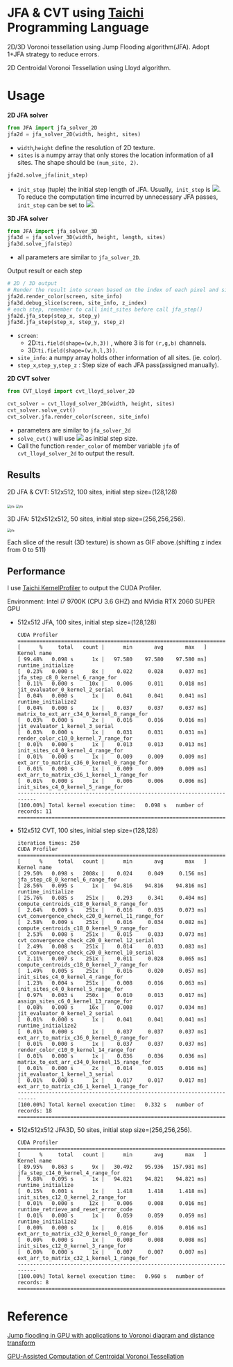 # JFA & CVT using [Taichi](https://github.com/taichi-dev/taichi) Programming Language

2D/3D Voronoi tessellation using Jump Flooding algorithm(JFA). Adopt 1+JFA strategy to reduce errors.

2D Centroidal Voronoi Tessellation using Lloyd algorithm.

# Usage

**2D JFA solver**

```python
from JFA import jfa_solver_2D
jfa2d = jfa_solver_2D(width, height, sites)
```

* ```width```,```height``` define the resolution of 2D texture.
* ```sites``` is a numpy array that only stores the location information of all sites. The shape should be ```(num_site, 2)```.

```python
jfa2d.solve_jfa(init_step)
```

* ```init_step``` (tuple) the initial step length of JFA. Usually,``` init_step``` is ![](http://latex.codecogs.com/gif.latex?(\frac{width}{2},\frac{height}{2})). To reduce the computation time incurred by unnecessary JFA passes, ```init_step``` can be set to  ![](http://latex.codecogs.com/gif.latex?\dpi{100}(2^{\lceil\log{width}\rceil},2^{\lceil\log{height}\rceil})).

**3D JFA solver**

```python
from JFA import jfa_solver_3D
jfa3d = jfa_solver_3D(width, height, length, sites)
jfa3d.solve_jfa(step)
```

* all parameters are similar to ```jfa_solver_2D```. 

Output result or each step

```python
# 2D / 3D output
# Render the result into screen based on the index of each pixel and site_info
jfa2d.render_color(screen, site_info)
jfa3d.debug_slice(screen, site_info, z_index)
# each step, remember to call init_sites before call jfa_step()
jfa2d.jfa_step(step_x, step_y)
jfa3d.jfa_step(step_x, step_y, step_z)
```

* ```screen```: 
  * 2D:```ti.field(shape=(w,h,3))``` , where 3 is for ```(r,g,b)``` channels. 
  * 3D:```ti.field(shape=(w,h,l,3))```.
* ```site_info```: a numpy array holds other information of all sites. (ie. color).
* ```step_x```,```step_y```,```step_z``` : Step size of each JFA pass(assigned manually).

**2D CVT solver**

```python
from CVT_Lloyd import cvt_lloyd_solver_2D

cvt_solver = cvt_lloyd_solver_2D(width, height, sites)
cvt_solver.solve_cvt()
cvt_solver.jfa.render_color(screen, site_info)
```

* parameters are similar to ```jfa_solver_2d```
* ```solve_cvt()``` will use ![](http://latex.codecogs.com/gif.latex?\dpi{100}(2^{\lceil\log{width}\rceil},2^{\lceil\log{height}\rceil})) as initial step size.
* Call the function ```render_color``` of member variable ```jfa``` of ```cvt_lloyd_solver_2d```  to output the result.

## Results

2D JFA & CVT: 512x512, 100 sites, initial step size=(128,128)

<img src="./outputs/jfa_output.png" alt="jfa" style="zoom:50%;" />

<img src="./outputs/cvt_output.png" alt="jfa" style="zoom:50%;" />

3D JFA: 512x512x512, 50 sites, initial step size=(256,256,256).

<img src="./outputs/video.gif" alt="jfa" style="zoom:50%;" />

Each slice of the result (3D texture) is shown as GIF above.(shifting z index from 0 to 511)

## Performance

I use [Taichi KernelProfiler](https://taichi.readthedocs.io/en/stable/profiler.html) to output the CUDA Profiler.

Environment: Intel i7 9700K (CPU 3.6 GHZ) and NVidia RTX 2060 SUPER GPU

* 512x512 JFA, 100 sites, initial step size=(128,128)

  ```
  CUDA Profiler
  =========================================================================
  [      %     total   count |      min       avg       max   ] Kernel name
  [ 99.48%   0.098 s      1x |   97.580    97.580    97.580 ms] runtime_initialize
  [  0.23%   0.000 s      8x |    0.022     0.028     0.037 ms] jfa_step_c8_0_kernel_6_range_for
  [  0.11%   0.000 s     10x |    0.006     0.011     0.018 ms] jit_evaluator_0_kernel_2_serial
  [  0.04%   0.000 s      1x |    0.041     0.041     0.041 ms] runtime_initialize2
  [  0.04%   0.000 s      1x |    0.037     0.037     0.037 ms] matrix_to_ext_arr_c34_0_kernel_8_range_for
  [  0.03%   0.000 s      2x |    0.016     0.016     0.016 ms] jit_evaluator_1_kernel_3_serial
  [  0.03%   0.000 s      1x |    0.031     0.031     0.031 ms] render_color_c10_0_kernel_7_range_for
  [  0.01%   0.000 s      1x |    0.013     0.013     0.013 ms] init_sites_c4_0_kernel_4_range_for
  [  0.01%   0.000 s      1x |    0.009     0.009     0.009 ms] ext_arr_to_matrix_c36_0_kernel_0_range_for
  [  0.01%   0.000 s      1x |    0.009     0.009     0.009 ms] ext_arr_to_matrix_c36_1_kernel_1_range_for
  [  0.01%   0.000 s      1x |    0.006     0.006     0.006 ms] init_sites_c4_0_kernel_5_range_for
  -------------------------------------------------------------------------
  [100.00%] Total kernel execution time:   0.098 s   number of records: 11
  =========================================================================
  ```

* 512x512 CVT, 100 sites, initial step size=(128,128)

  ```
  iteration times: 250
  CUDA Profiler
  =========================================================================
  [      %     total   count |      min       avg       max   ] Kernel name
  [ 29.50%   0.098 s   2008x |    0.024     0.049     0.156 ms] jfa_step_c8_0_kernel_6_range_for
  [ 28.56%   0.095 s      1x |   94.816    94.816    94.816 ms] runtime_initialize
  [ 25.76%   0.085 s    251x |    0.293     0.341     0.404 ms] compute_centroids_c18_0_kernel_8_range_for
  [  2.64%   0.009 s    251x |    0.016     0.035     0.073 ms] cvt_convergence_check_c20_0_kernel_11_range_for
  [  2.58%   0.009 s    251x |    0.016     0.034     0.082 ms] compute_centroids_c18_0_kernel_9_range_for
  [  2.53%   0.008 s    251x |    0.015     0.033     0.073 ms] cvt_convergence_check_c20_0_kernel_12_serial
  [  2.49%   0.008 s    251x |    0.014     0.033     0.083 ms] cvt_convergence_check_c20_0_kernel_10_serial
  [  2.11%   0.007 s    251x |    0.011     0.028     0.065 ms] compute_centroids_c18_0_kernel_7_range_for
  [  1.49%   0.005 s    251x |    0.016     0.020     0.057 ms] init_sites_c4_0_kernel_4_range_for
  [  1.23%   0.004 s    251x |    0.008     0.016     0.063 ms] init_sites_c4_0_kernel_5_range_for
  [  0.97%   0.003 s    250x |    0.010     0.013     0.017 ms] assign_sites_c6_0_kernel_13_range_for
  [  0.08%   0.000 s     16x |    0.008     0.017     0.034 ms] jit_evaluator_0_kernel_2_serial
  [  0.01%   0.000 s      1x |    0.041     0.041     0.041 ms] runtime_initialize2
  [  0.01%   0.000 s      1x |    0.037     0.037     0.037 ms] ext_arr_to_matrix_c36_0_kernel_0_range_for
  [  0.01%   0.000 s      1x |    0.037     0.037     0.037 ms] render_color_c10_0_kernel_14_range_for
  [  0.01%   0.000 s      1x |    0.036     0.036     0.036 ms] matrix_to_ext_arr_c34_0_kernel_15_range_for
  [  0.01%   0.000 s      2x |    0.014     0.015     0.016 ms] jit_evaluator_1_kernel_3_serial
  [  0.01%   0.000 s      1x |    0.017     0.017     0.017 ms] ext_arr_to_matrix_c36_1_kernel_1_range_for
  -------------------------------------------------------------------------
  [100.00%] Total kernel execution time:   0.332 s   number of records: 18
  =========================================================================
  ```

* 512x512x512 JFA3D, 50 sites, initial step size=(256,256,256).

  ```
  CUDA Profiler
  =========================================================================
  [      %     total   count |      min       avg       max   ] Kernel name
  [ 89.95%   0.863 s      9x |   30.492    95.936   157.981 ms] jfa_step_c14_0_kernel_4_range_for
  [  9.88%   0.095 s      1x |   94.821    94.821    94.821 ms] runtime_initialize
  [  0.15%   0.001 s      1x |    1.418     1.418     1.418 ms] init_sites_c12_0_kernel_2_range_for
  [  0.01%   0.000 s     12x |    0.006     0.008     0.016 ms] runtime_retrieve_and_reset_error_code
  [  0.01%   0.000 s      1x |    0.059     0.059     0.059 ms] runtime_initialize2
  [  0.00%   0.000 s      1x |    0.016     0.016     0.016 ms] ext_arr_to_matrix_c32_0_kernel_0_range_for
  [  0.00%   0.000 s      1x |    0.008     0.008     0.008 ms] init_sites_c12_0_kernel_3_range_for
  [  0.00%   0.000 s      1x |    0.007     0.007     0.007 ms] ext_arr_to_matrix_c32_1_kernel_1_range_for
  -------------------------------------------------------------------------
  [100.00%] Total kernel execution time:   0.960 s   number of records: 8
  =========================================================================
  ```

  

# Reference

[Jump flooding in GPU with applications to Voronoi diagram and distance transform](http://citeseerx.ist.psu.edu/viewdoc/download?doi=10.1.1.101.8568&rep=rep1&type=pdf)

[GPU-Assisted Computation of Centroidal Voronoi Tessellation](https://personal.utdallas.edu/~xxg061000/GPU-CVT.pdf)

